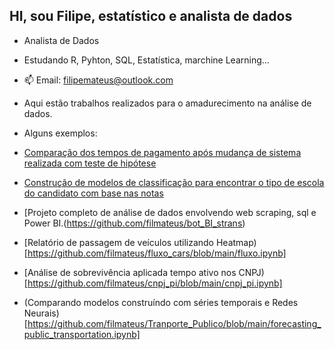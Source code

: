 ## HI, sou Filipe, estatístico e analista de dados

-  Analista de Dados
-  Estudando R, Pyhton, SQL, Estatística, marchine Learning...

- 📫 Email: filipemateus@outlook.com

- Aqui estão trabalhos realizados para o amadurecimento na análise de dados.

- Alguns exemplos:
- [Comparação dos tempos de pagamento após mudança de sistema realizada com teste de hipótese](https://github.com/filmateus/Data_analyses-/blob/main/Compara%C3%A7%C3%A3o%20pagamentos.ipynb)
- [Construção de modelos de classificação para encontrar o tipo de escola do candidato com base nas notas](https://github.com/filmateus/Data_analyses-/blob/main/Enem/test_school.ipynb)

- [Projeto completo de análise de dados envolvendo web scraping, sql e Power BI.(https://github.com/filmateus/bot_BI_strans)
- [Relatório de passagem de veículos utilizando Heatmap)[https://github.com/filmateus/fluxo_cars/blob/main/fluxo.ipynb]
- [Análise de sobrevivência aplicada tempo ativo nos CNPJ)[https://github.com/filmateus/cnpj_pi/blob/main/cnpj_pi.ipynb]
- (Comparando modelos construíndo com séries temporais e Redes Neurais)[https://github.com/filmateus/Tranporte_Publico/blob/main/forecasting_public_transportation.ipynb]
